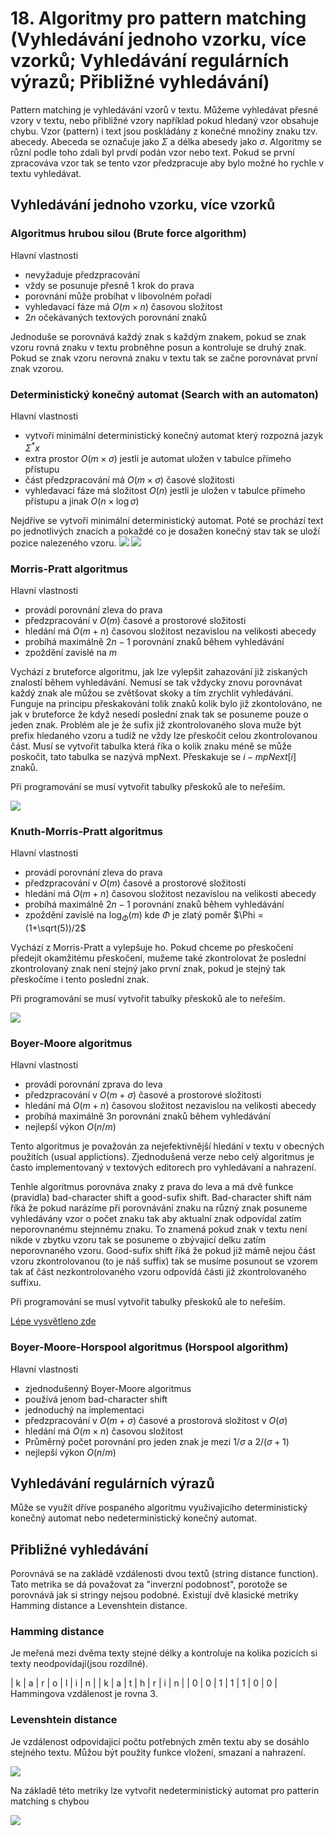 # 18. Algoritmy pro pattern matching (Vyhledávání jednoho vzorku, více vzorků; Vyhledávání regulárních výrazů; Přibližné vyhledávání)
Pattern matching je vyhledávání vzorů v textu. Můžeme vyhledávat přesné vzory v textu, nebo přibližné vzory například pokud hledaný vzor obsahuje chybu.
Vzor (pattern) i text jsou poskládány z konečné množiny znaku tzv. abecedy. Abeceda se označuje jako $\Sigma$ a délka abesedy jako $\sigma$. Algoritmy se různí podle toho zdali byl prvdí podán vzor nebo text.
Pokud se první zpracováva vzor tak se tento vzor předzpracuje aby bylo možné ho rychle v textu vyhledávat.

## Vyhledávání jednoho vzorku, více vzorků

### Algoritmus hrubou silou (Brute force algorithm)
Hlavní vlastnosti
- nevyžaduje předzpracování
- vždy se posunuje přesně 1 krok do prava
- porovnání může probíhat v libovolném pořadí
- vyhledavací fáze má $O(m \times n)$ časovou složitost
- $2n$ očekávaných textových porovnání znaků

Jednoduše se porovnává každý znak s každým znakem, pokud se znak vzoru rovná znaku v textu probněhne posun a kontroluje se druhý znak. Pokud se znak vzoru nerovná znaku v textu tak se začne porovnávat první znak vzorou.

### Deterministický konečný automat (Search with an automaton)
Hlavní vlastnosti 
- vytvoří minimální deterministický konečný automat který rozpozná jazyk $\Sigma^* x$
- extra prostor $O(m \times \sigma)$ jestli je automat uložen v tabulce přímeho přístupu
- část předzpracování má $O(m \times \sigma)$ časové složitosti
- vyhledavací fáze má složitost $O(n)$ jestli je uložen v tabulce přímeho přístupu a jinak $O(n \times \log{\sigma})$

Nejdříve se vytvoří minimální deterministický automat. Poté se prochází text po jednotlivých znacích a pokaždé co je dosažen konečný stav tak se uloží pozice nalezeného vzoru.
![](/images/ad_18_1.png)
![](/images/ad_18_2.png)

### Morris-Pratt algoritmus
Hlavní vlastnosti 
- provádí porovnání zleva do prava
- předzpracování v $O(m)$ časové a prostorové složitosti
- hledání má $O(m+n)$ časovou složitost nezavislou na velikosti abecedy
- probíhá maximálně $2n- 1$ porovnání znaků během vyhledávání
- zpoždění zavislé na $m$

Vychází z bruteforce algoritmu, jak lze vylepšit zahazování již ziskaných znalostí během vyhledávání. Nemusí se tak vždycky znovu porovnávat každý znak ale můžou se zvětšovat skoky a tím zrychlit vyhledávání. Funguje na principu přeskakování tolik znaků kolik bylo již zkontolováno, ne jak v bruteforce že když nesedí poslední znak tak se posuneme pouze o jeden znak. Problém ale je že sufix již zkontrolovaného slova muže být prefix hledaného vzoru a tudíž ne vždy lze přeskočit celou zkontrolovanou část. Musí se vytvořit tabulka která říka o kolik znaku méně se může poskočit, tato tabulka se nazývá mpNext. Přeskakuje se $i - mpNext[i]$ znaků.

Při programování se musí vytvořit tabulky přeskoků ale to neřeším.

![](/images/ad_18_3.png)


### Knuth-Morris-Pratt algoritmus
Hlavní vlastnosti 
- provádí porovnání zleva do prava
- předzpracování v $O(m)$ časové a prostorové složitosti
- hledání má $O(m+n)$ časovou složitost nezavislou na velikosti abecedy
- probíhá maximálně $2n- 1$ porovnání znaků během vyhledávání
- zpoždění zavislé na $\log_\Phi(m)$ kde $\Phi$ je zlatý poměr $\Phi = (1+\sqrt(5))/2$

Vychází z Morris-Pratt a vylepšuje ho. Pokud chceme po přeskočení předejít okamžitému přeskočení, mužeme také zkontrolovat že poslední zkontrolovaný znak není stejný jako první znak, pokud je stejný tak přeskočíme i tento poslední znak.

Při programování se musí vytvořit tabulky přeskoků ale to neřeším.

![](/images/ad_18_4.png)


### Boyer-Moore algoritmus
Hlavní vlastnosti 
- provádí porovnání zprava do leva
- předzpracování v $O(m + \sigma)$ časové a prostorové složitosti
- hledání má $O(m+n)$ časovou složitost nezavislou na velikosti abecedy
- probíhá maximálně $3n$ porovnání znaků během vyhledávání
- nejlepší výkon $O(n/m)$

Tento algoritmus je považován za nejefektivnější hledání v textu v obecných použitích (usual applictions). Zjednodušená verze nebo celý algoritmus je často implementovaný v textových editorech pro vyhledávaní a nahrazení. 

Tenhle algoritmus porovnáva znaky z prava do leva a má dvě funkce (pravidla) bad-character shift a good-sufix shift. Bad-character shift nám říká že pokud narázíme při porovnávání znaku na různý znak posuneme vyhledávány vzor o počet znaku tak aby aktualní znak odpovídal zatím neporovnanému stejnnému znaku. To znamená pokud znak v textu není nikde v zbytku vzoru tak se posuneme o zbývajicí delku zatím neporovnaného vzoru. Good-sufix shift říká že pokud již mámě nejou část vzoru zkontrolovanou (to je náš suffix) tak se musíme posunout se vzorem tak ať část nezkontrolovaného vzoru odpovídá části již zkontrolovaného suffixu.

Při programování se musí vytvořit tabulky přeskoků ale to neřeším.

[Lépe vysvětleno zde](https://www.youtube.com/watch?v=4Xyhb72LCX4)

### Boyer-Moore-Horspool algoritmus (Horspool algorithm)
Hlavní vlastnosti 
- zjednodušenný Boyer-Moore algoritmus
- používá jenom bad-character shift
- jednoduchý na implementaci
- předzpracování v $O(m + \sigma)$ časové a prostorová složitost v $O(\sigma)$
- hledání má $O(m\times n)$ časovou složitost
- Průměrný počet porovnání pro jeden znak je mezi $1/\sigma$ a $2/(\sigma+1)$
- nejlepší výkon $O(n/m)$


## Vyhledávání regulárních výrazů
Může se využít dříve pospaného algoritmu využivajicího deterministický konečný automat nebo nedeterministický konečný automat.


## Přibližné vyhledávání
Porovnává se na zakládě vzdálenosti dvou textů (string distance function). Tato metrika se dá považovat za "inverzní podobnost", porotože se porovnává jak si stringy nejsou podobné. Existují dvě klasické metriky Hamming distance a Levenshtein distance.

### Hamming distance
Je meřená mezi dvěma texty stejné délky a kontroluje na kolika pozicích si texty neodpovídají(jsou rozdílné).

| k | a | r | o | l | i | n |
| k | a | t | h | r | i | n |
| 0 | 0 | 1 | 1 | 1 | 0 | 0 |
Hammingova vzdálenost je rovna 3.

### Levenshtein distance
Je vzdálenost odpovidajicí počtu potřebných změn textu aby se dosáhlo stejného textu. Můžou být použity funkce vložení, smazaní a nahrazení.

![](/images/ad_18_5.png)

Na základě této metriky lze vytvořit nedeterministický automat pro patterin matching s chybou 

![](/images/ad_18_6.png)
